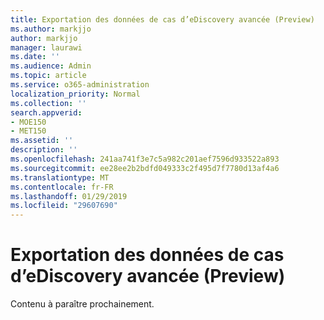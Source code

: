 ```yaml
---
title: Exportation des données de cas d’eDiscovery avancée (Preview)
ms.author: markjjo
author: markjjo
manager: laurawi
ms.date: ''
ms.audience: Admin
ms.topic: article
ms.service: o365-administration
localization_priority: Normal
ms.collection: ''
search.appverid:
- MOE150
- MET150
ms.assetid: ''
description: ''
ms.openlocfilehash: 241aa741f3e7c5a982c201aef7596d933522a893
ms.sourcegitcommit: ee28ee2b2bdfd049333c2f495d7f7780d13af4a6
ms.translationtype: MT
ms.contentlocale: fr-FR
ms.lasthandoff: 01/29/2019
ms.locfileid: "29607690"
---
```

# <a name="exporting-case-data-in-advanced-ediscovery-preview"></a>Exportation des données de cas d’eDiscovery avancée (Preview)

Contenu à paraître prochainement.